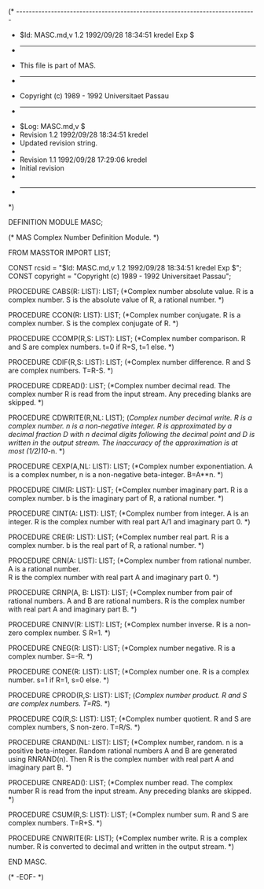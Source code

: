 (* ----------------------------------------------------------------------------
 * $Id: MASC.md,v 1.2 1992/09/28 18:34:51 kredel Exp $
 * ----------------------------------------------------------------------------
 * This file is part of MAS.
 * ----------------------------------------------------------------------------
 * Copyright (c) 1989 - 1992 Universitaet Passau
 * ----------------------------------------------------------------------------
 * $Log: MASC.md,v $
 * Revision 1.2  1992/09/28  18:34:51  kredel
 * Updated revision string.
 *
 * Revision 1.1  1992/09/28  17:29:06  kredel
 * Initial revision
 *
 * ----------------------------------------------------------------------------
 *)

DEFINITION MODULE MASC;

(* MAS Complex Number Definition Module. *)


FROM MASSTOR IMPORT LIST;

CONST rcsid = "$Id: MASC.md,v 1.2 1992/09/28 18:34:51 kredel Exp $";
CONST copyright = "Copyright (c) 1989 - 1992 Universitaet Passau";


PROCEDURE CABS(R: LIST): LIST;
(*Complex number absolute value.  R is a complex number.  S is the
absolute value of R, a rational number. *)


PROCEDURE CCON(R: LIST): LIST;
(*Complex number conjugate.  R is a complex number. S is the
complex conjugate of R. *)


PROCEDURE CCOMP(R,S: LIST): LIST;
(*Complex number comparison.  R and S are complex numbers.
t=0 if R=S, t=1 else. *)


PROCEDURE CDIF(R,S: LIST): LIST;
(*Complex number difference.  R and S are complex numbers.  T=R-S. *)


PROCEDURE CDREAD(): LIST; 
(*Complex number decimal read.  The complex number R is read
from the input stream.  Any preceding blanks are skipped. *)


PROCEDURE CDWRITE(R,NL: LIST); 
(*Complex number decimal write.  R is a complex number.  n is a
non-negative integer.  R is approximated by a decimal fraction D with
n decimal digits following the decimal point and D is written in the
output stream.  The inaccuracy of the approximation is at most
(1/2)*10**-n. *)


PROCEDURE CEXP(A,NL: LIST): LIST; 
(*Complex number exponentiation.  A is a complex number,
n is a non-negative beta-integer.  B=A**n. *)


PROCEDURE CIM(R: LIST): LIST;
(*Complex number imaginary part.  R is a complex number.  b is the
imaginary part of R, a rational number. *)


PROCEDURE CINT(A: LIST): LIST;
(*Complex number from integer.  A is an integer.  R is the complex
number with real part A/1 and imaginary part 0. *)


PROCEDURE CRE(R: LIST): LIST;
(*Complex number real part.  R is a complex number.  b is the
real part of R, a rational number. *)


PROCEDURE CRN(A: LIST): LIST;
(*Complex number from rational number.  A is a rational number.  
R is the complex number with real part A and imaginary part 0. *)


PROCEDURE CRNP(A, B: LIST): LIST;
(*Complex number from pair of rational numbers.  A and B are 
rational numbers.  R is the complex number with real part A 
and imaginary part B. *)


PROCEDURE CNINV(R: LIST): LIST;
(*Complex number inverse.  R is a non-zero complex number.  S R=1. *)


PROCEDURE CNEG(R: LIST): LIST;
(*Complex number negative.  R is a complex number.  S=-R. *)


PROCEDURE CONE(R: LIST): LIST; 
(*Complex number one.  R is a complex number.  s=1 if R=1,
s=0 else. *)


PROCEDURE CPROD(R,S: LIST): LIST;
(*Complex number product.  R and S are complex numbers.  T=R*S. *)


PROCEDURE CQ(R,S: LIST): LIST;
(*Complex number quotient.  R and S are complex numbers, S non-zero.
T=R/S. *)


PROCEDURE CRAND(NL: LIST): LIST;
(*Complex number, random.  n is a positive beta-integer.  Random 
rational numbers A and B are generated using RNRAND(n). Then 
R is the complex number with real part A and imaginary part B. *)


PROCEDURE CNREAD(): LIST;
(*Complex number read.  The complex number R is read from the input
stream.  Any preceding blanks are skipped. *)


PROCEDURE CSUM(R,S: LIST): LIST;
(*Complex number sum.  R and S are complex numbers.  T=R+S. *)


PROCEDURE CNWRITE(R: LIST);
(*Complex number write. R is a complex number.  R is converted 
to decimal and written in the output stream. *)


END MASC. 


(* -EOF- *)
